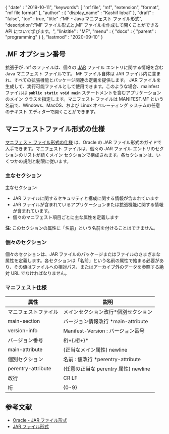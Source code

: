 {
  "date" : "2019-10-11",
  "keywords": [ "mf file", "mf", "extension", "format", "mf file format" ],
  "author" : {
    "display_name" : "Kashif Iqbal"
},
  "draft" : "false",
  "toc" : true,
  "title" :"MF - Java マニフェスト ファイル形式",
  "description":"MF ファイル形式と,MF ファイルを作成して開くことができる API について学びます。",
  "linktitle" : "MF",
  "menu" : {
    "docs" : {
      "parent" : "programming"
}
},
  "lastmod" : "2020-09-10"
}

## .MF オプション番号

拡張子が .mf のファイルは、個々の [JAR](/programming/jar/) ファイル エントリに関する情報を含む Java マニフェスト ファイルです。 MF ファイル自体は JAR ファイル内に含まれ、すべての拡張機能とパッケージ関連の定義を提供します。 JAR ファイルを生成して、実行可能ファイルとして使用できます。このような場合、mainfest ファイルは **`public static void main`** ステートメントを含むアプリケーションのメイン クラスを指定します。マニフェスト ファイルは MANIFEST.MF という名前で、Windows、MacOS、および Linux オペレーティング システムの任意のテキスト エディターで開くことができます。

## マニフェストファイル形式の仕様

[マニフェスト ファイル形式の仕様](https://docs.oracle.com/javase/8/docs/technotes/guides/jar/jar.html) は、Oracle の JAR ファイル形式のガイドで入手できます。マニフェスト ファイルは、個々の JAR ファイル エントリのセクションのリストが続くメイン セクションで構成されます。各セクションは、いくつかの規則と制限に従います。

### 主なセクション

主なセクション:

* JAR ファイルに関するセキュリティと構成に関する情報が含まれています
* JAR ファイルが含まれているアプリケーションまたは拡張機能に関する情報が含まれています。
* 個々のマニフェスト項目ごとに主な属性を定義します

**注**: このセクションの属性に「名前」という名前を付けることはできません。

### 個々のセクション

個々のセクションは、JAR ファイルのパッケージまたはファイルのさまざまな属性を定義します。各セクションは「名前」という名前の属性で始まる必要があり、その値はファイルへの相対パス、またはアーカイブ外のデータを参照する絶対 URL でなければなりません。

### マニフェスト仕様

|属性|説明|
---|---|
|マニフェストファイル|メインセクション改行*個別セクション|
|main-section|バージョン情報改行 *main-attribute|
|version-info|Manifest-Version : バージョン番号|
|バージョン番号|桁+{.桁+}*|
|main-attribute|(正当なメイン属性) newline|
|個別セクション|名前 : 値改行 *perentry-attribute|
|perentry-attribute|(任意の正当な perentry 属性) newline|
|改行|CR LF | LF | CR (後に LF が続かない)|
|桁|{0-9}|

## 参考文献

* [Oracle - JAR ファイル形式](https://docs.oracle.com/javase/8/docs/technotes/guides/jar/jar.html)
* [JAR ファイル形式](https://en.wikipedia.org/wiki/JAR_(file_format))

